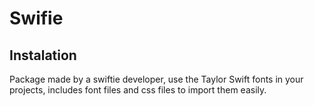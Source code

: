 # Swifie

## Instalation

Package made by a swiftie developer, use the Taylor Swift fonts in your projects, includes font files and css files to import them easily.